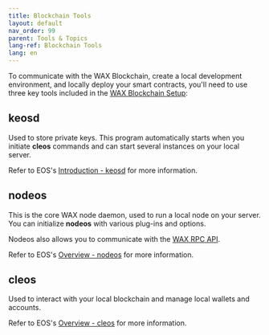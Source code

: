 ```yaml
---
title: Blockchain Tools
layout: default
nav_order: 99
parent: Tools & Topics
lang-ref: Blockchain Tools
lang: en
---
```


To communicate with the WAX Blockchain, create a local development environment, and locally deploy your smart contracts, you'll need to use three key tools included in the [WAX Blockchain Setup](//docs/dapp-development/wax-blockchain-setup/):

## keosd

Used to store private keys. This program automatically starts when you initiate **cleos** commands and can start several instances on your local server.

Refer to EOS's <a href="https://docs.eosnetwork.com/leap/latest/keosd/" target="_blank">Introduction - keosd</a> for more information.

## nodeos 

This is the core WAX node daemon, used to run a local node on your server. You can initialize **nodeos** with various plug-ins and options.

Nodeos also allows you to communicate with the [WAX RPC API](/docs/api-reference/rpc_api).

Refer to EOS's <a href="https://docs.eosnetwork.com/leap/latest/nodeos/" target="_blank">Overview - nodeos</a> for more information.

## cleos

Used to interact with your local blockchain and manage local wallets and accounts.

Refer to EOS's <a href="https://docs.eosnetwork.com/leap/latest/cleos/" target="_blank">Overview - cleos</a> for more information.
